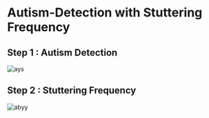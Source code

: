 # Autism-Detection with Stuttering Frequency

## Step 1 : Autism Detection

![ays](https://github.com/user-attachments/assets/78cc0b69-fce6-4721-8156-2a9a8f5a78ec)

## Step 2 : Stuttering Frequency


![abyy](https://github.com/user-attachments/assets/470fa3d2-7262-4af8-8433-95816b976e97)

